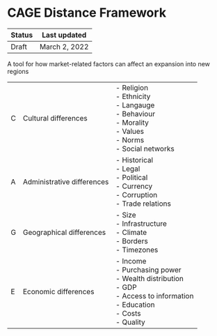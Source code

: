 # CAGE Distance Framework

| Status | Last updated |
|---|---|
| Draft | March 2, 2022 |

A tool for how market-related factors can affect an expansion into new regions

| | | |
|--|--|--|
| C | Cultural differences | - Religion <br /> - Ethnicity<br /> - Langauge <br /> - Behaviour <br /> - Morality <br /> - Values <br /> - Norms <br /> - Social networks |
| A | Administrative differences | - Historical <br /> - Legal <br /> - Political <br /> - Currency <br /> - Corruption <br /> - Trade relations |
| G | Geographical differences | - Size <br /> - Infrastructure <br /> - Climate <br /> - Borders <br /> - Timezones |
| E | Economic differences | - Income <br /> - Purchasing power <br /> - Wealth distribution <br /> - GDP <br /> - Access to information <br /> - Education <br /> - Costs <br /> - Quality |
